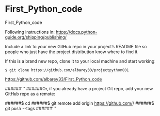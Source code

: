 # First_Python_code
First_Python_code

Following instructions in: 
https://docs.python-guide.org/shipping/publishing/

Include a link to your new GitHub repo in your project’s README file so people who just have the project distribution know where to find it.

If this is a brand new repo, clone it to your local machine and start working:

```
$ git clone https://github.com/albarey33/projectpython001
```

https://github.com/albarey33/First_Python_code

######'''
######Or, if you already have a project Git repo, add your new GitHub repo as a remote:

######$ cd <projectname>
######$ git remote add origin https://github.com/<username>/<projectname>
######$ git push --tags
######'''


